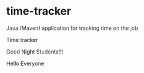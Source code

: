 # time-tracker
Java (Maven) application for tracking time on the job

Time tracker

Good Night Students!!!

Hello Everyone
